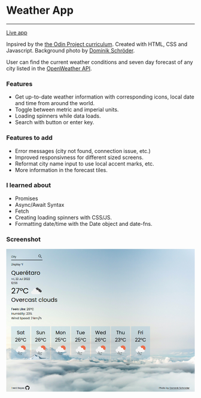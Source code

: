 # Weather App

---

[Live app](https://trentkeyes.github.io/weather-app/)

Inpsired by the [the Odin Project curriculum](https://www.theodinproject.com/lessons/node-path-javascript-weather-app). Created with HTML, CSS and Javascript. Background photo by [Dominik Schröder](https://unsplash.com/@wirhabenzeit).

User can find the current weather conditions and seven day forecast of any city listed in the [OpenWeather API](https://openweathermap.org/).

### Features

- Get up-to-date weather information with corresponding icons, local date and time from around the world.
- Toggle between metric and imperial units.
- Loading spinners while data loads.
- Search with button or enter key.

### Features to add

- Error messages (city not found, connection issue, etc.)
- Improved responsivness for different sized screens.
- Reformat city name input to use local accent marks, etc.
- More information in the forecast tiles.

### I learned about

- Promises
- Async/Await Syntax
- Fetch
- Creating loading spinners with CSS/JS.
- Formatting date/time with the Date object and date-fns.

### Screenshot

![Weather App Screenshot](/dist/images/weather%20app%20screenshot.png)
